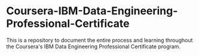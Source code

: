 # Coursera-IBM-Data-Engineering-Professional-Certificate
This is a repository to document the entire process and learning throughout the Coursera's IBM Data Engineering Professional Certificate program.
